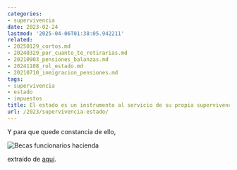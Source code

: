```yaml
---
categories:
- supervivencia
date: 2023-02-24
lastmod: '2025-04-06T01:38:05.942211'
related:
- 20250129_cortos.md
- 20240329_por_cuanto_te_retirarias.md
- 20210903_pensiones_balanzas.md
- 20241108_rol_estado.md
- 20210710_inmigracion_pensiones.md
tags:
- supervivencia
- estado
- impuestos
title: El estado es un instrumento al servicio de su propia supervivencia
url: /2023/supervivencia-estado/
---
```


Y para que quede constancia de ello,

![Becas funcionarios hacienda](/images/becas-hacienda.png)

extraído de [aquí](https://www.lainformacion.com/economia-negocios-y-finanzas/gobierno-estudia-becas-7000-euros-opositores-hacienda/2882245/).